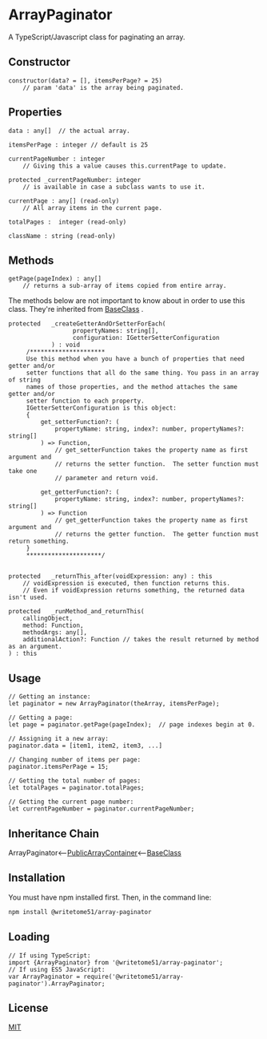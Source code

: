 # ArrayPaginator

A TypeScript/Javascript class for paginating an array.


## Constructor

```
constructor(data? = [], itemsPerPage? = 25)
    // param 'data' is the array being paginated.
```

## Properties
```
data : any[]  // the actual array.

itemsPerPage : integer // default is 25

currentPageNumber : integer
    // Giving this a value causes this.currentPage to update.
    
protected _currentPageNumber: integer
    // is available in case a subclass wants to use it.

currentPage : any[] (read-only)
    // All array items in the current page.

totalPages :  integer (read-only)

className : string (read-only)
```

## Methods
```
getPage(pageIndex) : any[]
    // returns a sub-array of items copied from entire array.
``` 
The methods below are not important to know about in order to use this  
class.  They're inherited from [BaseClass](https://github.com/writetome51/typescript-base-class#baseclass) .
``` 
protected   _createGetterAndOrSetterForEach(
                  propertyNames: string[],
                  configuration: IGetterSetterConfiguration
            ) : void
     /*********************
     Use this method when you have a bunch of properties that need getter and/or 
     setter functions that all do the same thing. You pass in an array of string 
     names of those properties, and the method attaches the same getter and/or 
     setter function to each property.
     IGetterSetterConfiguration is this object:
     {
         get_setterFunction?: (
             propertyName: string, index?: number, propertyNames?: string[]
         ) => Function,
             // get_setterFunction takes the property name as first argument and 
             // returns the setter function.  The setter function must take one 
             // parameter and return void.
     
         get_getterFunction?: (
             propertyName: string, index?: number, propertyNames?: string[]
         ) => Function
             // get_getterFunction takes the property name as first argument and 
             // returns the getter function.  The getter function must return something.
     }
     *********************/ 
   
   
protected   _returnThis_after(voidExpression: any) : this
    // voidExpression is executed, then function returns this.
    // Even if voidExpression returns something, the returned data isn't used.

protected   _runMethod_and_returnThis(
    callingObject, 
    method: Function, 
    methodArgs: any[], 
    additionalAction?: Function // takes the result returned by method as an argument.
) : this
```   

## Usage

```
// Getting an instance:
let paginator = new ArrayPaginator(theArray, itemsPerPage); 

// Getting a page:
let page = paginator.getPage(pageIndex);  // page indexes begin at 0.

// Assigning it a new array:  
paginator.data = [item1, item2, item3, ...]

// Changing number of items per page:  
paginator.itemsPerPage = 15;

// Getting the total number of pages:  
let totalPages = paginator.totalPages;

// Getting the current page number:  
let currentPageNumber = paginator.currentPageNumber;
```

## Inheritance Chain

ArrayPaginator<--[PublicArrayContainer](https://github.com/writetome51/public-array-container#publicarraycontainer)<--[BaseClass](https://github.com/writetome51/typescript-base-class#baseclass)

## Installation

You must have npm installed first.  Then, in the command line:

```bash
npm install @writetome51/array-paginator
```

## Loading

```
// If using TypeScript:
import {ArrayPaginator} from '@writetome51/array-paginator';
// If using ES5 JavaScript:
var ArrayPaginator = require('@writetome51/array-paginator').ArrayPaginator;
```


## License
[MIT](https://choosealicense.com/licenses/mit/)
